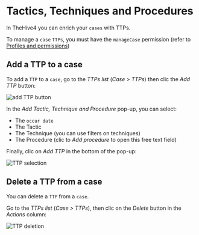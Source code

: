 # Tactics, Techniques and Procedures

In TheHive4 you can enrich your `cases` with TTPs.

To manage a `case` `TTPs`, you must have the `manageCase` permission (refer to [Profiles and permissions](../../Administrators/profiles/))

## Add a TTP to a case

To add a `TTP` to a `case`, go to the *TTPs list* (*Case > TTPs*) then clic the *Add TTP* button:

![add TTP button](../images/ttp-add-button.png)

In the *Add Tactic, Technique and Procedure* pop-up, you can select:

- The `occur date`
- The Tactic
- The Technique (you can use filters on techniques)
- The Procedure (clic to *Add procedure* to open this free text field)

Finally, clic on *Add TTP* in the bottom of the pop-up:

![TTP selection](../images/ttp-selection.png)

## Delete a TTP from a case

You can delete a `TTP` from a `case`. 

Go to the *TTPs list* (*Case > TTPs*), then clic on the *Delete* button in the *Actions* column:

![TTP deletion](../images/delete-ttp.png)



